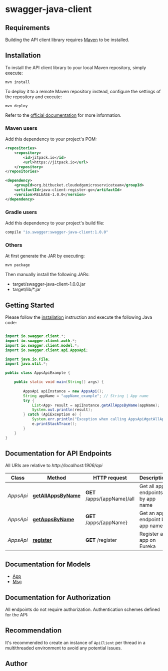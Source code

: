 # swagger-java-client

## Requirements

Building the API client library requires [Maven](https://maven.apache.org/) to be installed.

## Installation

To install the API client library to your local Maven repository, simply execute:

```shell
mvn install
```

To deploy it to a remote Maven repository instead, configure the settings of the repository and execute:

```shell
mvn deploy
```

Refer to the [official documentation](https://maven.apache.org/plugins/maven-deploy-plugin/usage.html) for more information.

### Maven users

Add this dependency to your project's POM:

```xml
<repositories>
    <repository>
        <id>jitpack.io</id>
        <url>https://jitpack.io</url>
    </repository>
</repositories>

<dependency>
    <groupId>org.bitbucket.cloudedgemicroserviceteam</groupId>
    <artifactId>java-client-register-go</artifactId>
    <version>RELEASE-1.0.0</version>
</dependency>
```

### Gradle users

Add this dependency to your project's build file:

```groovy
compile "io.swagger:swagger-java-client:1.0.0"
```

### Others

At first generate the JAR by executing:

    mvn package

Then manually install the following JARs:

* target/swagger-java-client-1.0.0.jar
* target/lib/*.jar

## Getting Started

Please follow the [installation](#installation) instruction and execute the following Java code:

```java

import io.swagger.client.*;
import io.swagger.client.auth.*;
import io.swagger.client.model.*;
import io.swagger.client.api.AppsApi;

import java.io.File;
import java.util.*;

public class AppsApiExample {

    public static void main(String[] args) {
        
        AppsApi apiInstance = new AppsApi();
        String appName = "appName_example"; // String | App name
        try {
            List<App> result = apiInstance.getAllAppsByName(appName);
            System.out.println(result);
        } catch (ApiException e) {
            System.err.println("Exception when calling AppsApi#getAllAppsByName");
            e.printStackTrace();
        }
    }
}

```

## Documentation for API Endpoints

All URIs are relative to *http://localhost:1906/api*

Class | Method | HTTP request | Description
------------ | ------------- | ------------- | -------------
*AppsApi* | [**getAllAppsByName**](docs/AppsApi.md#getAllAppsByName) | **GET** /apps/{appName}/all | Get all apps endpoints by app name
*AppsApi* | [**getAppsByName**](docs/AppsApi.md#getAppsByName) | **GET** /apps/{appName} | Get an app endpoint by app name
*AppsApi* | [**register**](docs/AppsApi.md#register) | **GET** /register | Register an app on Eureka


## Documentation for Models

 - [App](docs/App.md)
 - [Msg](docs/Msg.md)


## Documentation for Authorization

All endpoints do not require authorization.
Authentication schemes defined for the API:

## Recommendation

It's recommended to create an instance of `ApiClient` per thread in a multithreaded environment to avoid any potential issues.

## Author



